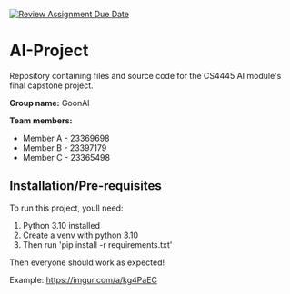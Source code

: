 [![Review Assignment Due Date](https://classroom.github.com/assets/deadline-readme-button-22041afd0340ce965d47ae6ef1cefeee28c7c493a6346c4f15d667ab976d596c.svg)](https://classroom.github.com/a/XqvnLU5y)
# AI-Project
Repository containing files and source code for the CS4445 AI module's final capstone project.

**Group name:** GoonAI
  
**Team members:**
- Member A - 23369698
- Member B - 23397179
- Member C - 23365498

## Installation/Pre-requisites

To run this project, youll need:

1. Python 3.10 installed
2. Create a venv with python 3.10
3. Then run 'pip install -r requirements.txt'

Then everyone should work as expected!

Example: https://imgur.com/a/kg4PaEC
